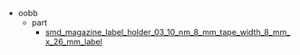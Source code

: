 * oobb
  * part
    * [smd_magazine_label_holder_03_10_nm_8_mm_tape_width_8_mm_x_26_mm_label](oobb/part/smd_magazine_label_holder_03_10_nm_8_mm_tape_width_8_mm_x_26_mm_label)
